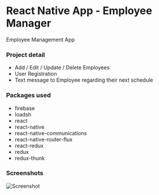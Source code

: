 # React Native App - Employee Manager
  Employee Management App

### Project detail
* Add / Edit / Update / Delete Employees
* User Registration
* Text message to Employee regarding their next schedule

### Packages used
* firebase
* loadsh
* react
* react-native
* react-native-communications
* react-native-router-flux
* react-redux
* redux
* redux-thunk

### Screenshots
![Screenshot](https://raw.githubusercontent.com/amolsw.nz/react-native-app/emp-manager.gif)
